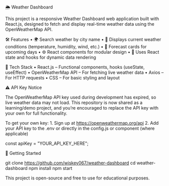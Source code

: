 🌦️ Weather Dashboard

This project is a responsive Weather Dashboard web application built with React.js, designed to fetch and display real-time weather data using the OpenWeatherMap API.

🛠️ Features
	•	🌍 Search weather by city name
	•	📍 Displays current weather conditions (temperature, humidity, wind, etc.)
	•	📅 Forecast cards for upcoming days
	•	⚙️ React components for modular design
	•	🔄 Uses React state and hooks for dynamic data rendering

🔗 Tech Stack
	•	React.js – Functional components, hooks (useState, useEffect)
	•	OpenWeatherMap API – For fetching live weather data
	•	Axios – For HTTP requests
	•	CSS – For basic styling and layout

⚠️ API Key Notice

The OpenWeatherMap API key used during development has expired, so live weather data may not load. This repository is now shared as a learning/demo project, and you’re encouraged to replace the API key with your own for full functionality.

To get your own key:
	1.	Sign up at https://openweathermap.org/api
	2.	Add your API key to the .env or directly in the config.js or component (where applicable)

const apiKey = "YOUR_API_KEY_HERE";


🚀 Getting Started

git clone https://github.com/wiskey067/weather-dashboard
cd weather-dashboard
npm install
npm start



This project is open-source and free to use for educational purposes.
